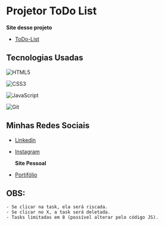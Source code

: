 
# Projetor ToDo List

**Site desse projeto**
 - [ToDo-List](https://viniipp.github.io/ToDo-List/)

## Tecnologias Usadas

![HTML5](https://img.shields.io/badge/HTML5-E34F26?style=for-the-badge&logo=html5&logoColor=white)

![CSS3](https://img.shields.io/badge/CSS3-1572B6?style=for-the-badge&logo=css3&logoColor=white)

![JavaScript](https://img.shields.io/badge/JavaScript-F7DF1E?style=for-the-badge&logo=javascript&logoColor=black)

![Git](https://img.shields.io/badge/GIT-E44C30?style=for-the-badge&logo=git&logoColor=white)


## Minhas Redes Sociais

- [Linkedin](https://www.linkedin.com/in/vinicius-pereira-polli17)
- [Instagram](https://www.instagram.com/eu_viniipp/)

  **Site Pessoal**

 - [Portifólio](https://viniipp.github.io/New-Portifolio/)


## OBS:
    - Se clicar na task, ela será riscada.
    - Se clicar no X, a task será deletada.
    - Tasks limitadas em 8 (possível alterar pelo código JS).

